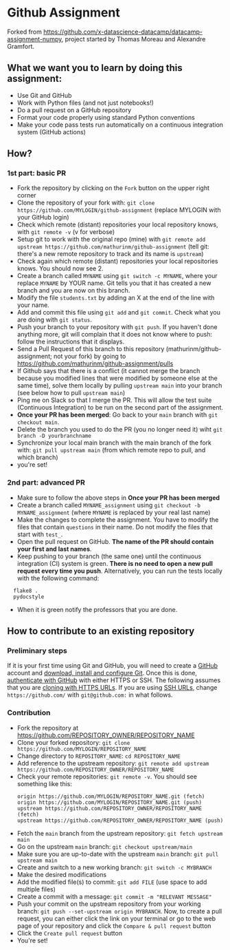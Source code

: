 # Github Assignment

Forked from https://github.com/x-datascience-datacamp/datacamp-assignment-numpy, project started by Thomas Moreau and Alexandre Gramfort.

## What we want you to learn by doing this assignment:

  - Use Git and GitHub
  - Work with Python files (and not just notebooks!)
  - Do a pull request on a GitHub repository
  - Format your code properly using standard Python conventions
  - Make your code pass tests run automatically on a continuous integration system (GitHub actions)

## How?
### 1st part: basic PR
  - Fork the repository by clicking on the `Fork` button on the upper right corner
  - Clone the repository of your fork with: `git clone https://github.com/MYLOGIN/github-assignment` (replace MYLOGIN with your GitHub login)
  - Check which remote (distant) repositories your local repository knows, with `git remote -v` (v for verbose)
  - Setup git to work with the original repo (mine) with `git remote add upstream https://github.com/mathurinm/github-assignment` (tell git: there's a new remote repository to track and its name is `upstream`)
  - Check again which remote (distant) repositories your local repositories knows. You should now see 2.
  - Create a branch called `MYNAME` using `git switch -c MYNAME`, where your replace `MYNAME` by YOUR name. Git tells you that it has created a new branch and you are now on this branch.
  - Modify the file `students.txt` by adding an X at the end of the line with your name.
  - Add and commit this file using `git add` and `git commit`. Check what you are doing with `git status`.
  - Push your branch to your repository with `git push`. If you haven't done anything more, git will complain that it does not know where to push: follow the instructions that it displays.
  - Send a Pull Request of this branch to this repository (mathurinm/github-assignment; not your fork) by going to https://github.com/mathurinm/github-assignment/pulls
  - If Github says that there is a conflict (it cannot merge the branch because you modified lines that were modified by someone else at the same time), solve them locally by pulling `upstream main` into your branch (see below how to pull `upstream main`)
  - Ping me on Slack so that I merge the PR. This will allow the test suite (Continuous Integration) to be run on the second part of the assignment.
  - **Once your PR has been merged**: Go back to your `main` branch with `git checkout main`.
  - Delete the branch you used to do the PR (you no longer need it) wiht `git branch -D yourbranchname`
  - Synchronize your local main branch with the main branch of the fork with: `git pull upstream main` (from which remote repo to pull, and which branch)
  - you're set!

### 2nd part: advanced PR
  - Make sure to follow the above steps in **Once your PR has been merged**
  - Create a branch called `MYNAME_assignment` using `git checkout -b MYNAME_assignment` (where `MYNAME` is replaced by your real last name)
  - Make the changes to complete the assignment. You have to modify the files that contain `questions` in their name. Do not modify the files that start with `test_`.
  - Open the pull request on GitHub. **The name of the PR should contain your first and last names**.
  - Keep pushing to your branch (the same one) until the continuous integration (CI) system is green. **There is no need to open a new pull request every time you push**. Alternatively, you can run the tests locally with the following command:
  ```
    flake8 .
    pydocstyle
  ```
  - When it is green notify the professors that you are done.

## How to contribute to an existing repository
### Preliminary steps
If it is your first time using Git and GitHub, you will need to create a [GitHub](https://github.com/) account and [download, install and configure Git](https://docs.github.com/en/get-started/quickstart/set-up-git#setting-up-git). Once this is done, [authenticate with GitHub](https://docs.github.com/en/get-started/quickstart/set-up-git#authenticating-with-github-from-git) with either HTTPS or SSH. The following assumes that you are [cloning with HTTPS URLs](https://docs.github.com/en/get-started/getting-started-with-git/about-remote-repositories#cloning-with-https-urls). If you are using [SSH URLs](https://docs.github.com/en/get-started/getting-started-with-git/about-remote-repositories#cloning-with-ssh-urls), change `https://github.com/` with `git@github.com:` in what follows.

### Contribution
  - Fork the repository at https://github.com/REPOSITORY_OWNER/REPOSITORY_NAME
  - Clone your forked repository: `git clone https://github.com/MYLOGIN/REPOSITORY_NAME`
  - Change directory to `REPOSITORY_NAME`: `cd REPOSITORY_NAME`
  - Add reference to the upstream repository: `git remote add upstream https://github.com/REPOSITORY_OWNER/REPOSITORY_NAME`
  - Check your remote repositories: `git remote -v`. You should see something like this:
    ```
    origin https://github.com/MYLOGIN/REPOSITORY_NAME.git (fetch)
    origin https://github.com/MYLOGIN/REPOSITORY_NAME.git (push)
    upstream https://github.com/REPOSITORY_OWNER/REPOSITORY_NAME (fetch)
    upstream https://github.com/REPOSITORY_OWNER/REPOSITORY_NAME (push)
    ```
  - Fetch the `main` branch from the upstream repository: `git fetch upstream main`
  - Go on the upstream `main` branch: `git checkout upstream/main`
  - Make sure you are up-to-date with the upstream `main` branch: `git pull upstream main`
  - Create and switch to a new working branch: `git switch -c MYBRANCH`
  - Make the desired modifications
  - Add the modified file(s) to commit: `git add FILE` (use space to add multiple files)
  - Create a commit with a message: `git commit -m "RELEVANT MESSAGE"`
  - Push your commit on the upstream repository from your working branch: `git push --set-upstream origin MYBRANCH`. Now, to create a pull request, you can either click the link on your terminal or go to the web page of your repository and click the `Compare & pull request` button
  - Click the `Create pull request` button
  - You're set!
